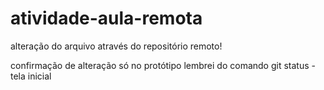 # atividade-aula-remota

alteração do arquivo através do repositório remoto!


confirmação de alteração só no protótipo
lembrei do comando git status - tela inicial

